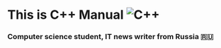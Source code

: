# This is C++ Manual ![C++](https://img.shields.io/badge/c++-%2300599C.svg?style=for-the-badge&logo=c%2B%2B&logoColor=white) 
### Computer science student, IT news writer from Russia 🇷🇺


